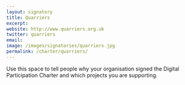 ```yaml
---
layout: signatory
title: Quarriers
excerpt: 
website: http://www.quarriers.org.uk
twitter: quarriers
email: 
image: /images/signatories/quarriers.jpg
permalink: /charter/quarriers/
---
```


Use this space to tell people why your organisation signed the Digital Participation Charter and which projects you are supporting.